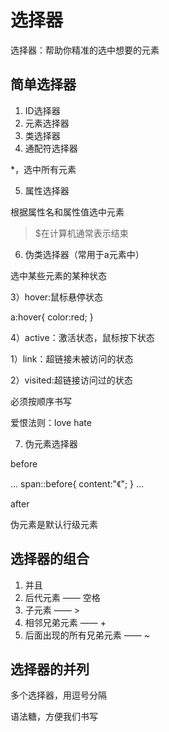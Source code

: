 # 选择器

选择器：帮助你精准的选中想要的元素

## 简单选择器

1. ID选择器
2. 元素选择器
3. 类选择器
4. 通配符选择器

*，选中所有元素

5. 属性选择器

根据属性名和属性值选中元素

>$在计算机通常表示结束

6.  伪类选择器（常用于a元素中）

选中某些元素的某种状态

3）hover:鼠标悬停状态

a:hover{
    <!-- 选中鼠标悬停时的a元素 -->
    color:red;
}

4）active：激活状态，鼠标按下状态

1）link：超链接未被访问的状态

2）visited:超链接访问过的状态

必须按顺序书写

爱恨法则：love hate

7. 伪元素选择器

before

...
span::before{
    content:"《";
}
...

after

伪元素是默认行级元素

## 选择器的组合

1. 并且
2. 后代元素 —— 空格
3. 子元素 —— >
4. 相邻兄弟元素 —— +
5. 后面出现的所有兄弟元素 —— ~

## 选择器的并列

多个选择器，用逗号分隔

语法糖，方便我们书写